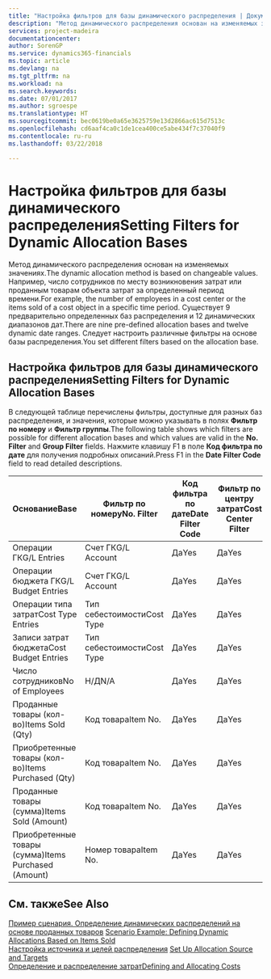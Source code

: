 ```yaml
---
title: "Настройка фильтров для базы динамического распределения | Документы Майкрософт"
description: "Метод динамического распределения основан на изменяемых значениях. Например, число сотрудников по месту возникновения затрат или проданным товарам объекта затрат за определенный период времени. Существует 9 предварительно определенных баз распределения и 12 динамических диапазонов дат. Следует настроить различные фильтры на основе базы распределения."
services: project-madeira
documentationcenter: 
author: SorenGP
ms.service: dynamics365-financials
ms.topic: article
ms.devlang: na
ms.tgt_pltfrm: na
ms.workload: na
ms.search.keywords: 
ms.date: 07/01/2017
ms.author: sgroespe
ms.translationtype: HT
ms.sourcegitcommit: bec0619be0a65e3625759e13d2866ac615d7513c
ms.openlocfilehash: cd6aaf4ca0c1de1cea400ce5abe434f7c37040f9
ms.contentlocale: ru-ru
ms.lasthandoff: 03/22/2018

---
```

# <a name="setting-filters-for-dynamic-allocation-bases"></a><span data-ttu-id="c011f-106">Настройка фильтров для базы динамического распределения</span><span class="sxs-lookup"><span data-stu-id="c011f-106">Setting Filters for Dynamic Allocation Bases</span></span>
<span data-ttu-id="c011f-107">Метод динамического распределения основан на изменяемых значениях.</span><span class="sxs-lookup"><span data-stu-id="c011f-107">The dynamic allocation method is based on changeable values.</span></span> <span data-ttu-id="c011f-108">Например, число сотрудников по месту возникновения затрат или проданным товарам объекта затрат за определенный период времени.</span><span class="sxs-lookup"><span data-stu-id="c011f-108">For example, the number of employees in a cost center or the items sold of a cost object in a specific time period.</span></span> <span data-ttu-id="c011f-109">Существует 9 предварительно определенных баз распределения и 12 динамических диапазонов дат.</span><span class="sxs-lookup"><span data-stu-id="c011f-109">There are nine pre-defined allocation bases and twelve dynamic date ranges.</span></span> <span data-ttu-id="c011f-110">Следует настроить различные фильтры на основе базы распределения.</span><span class="sxs-lookup"><span data-stu-id="c011f-110">You set different filters based on the allocation base.</span></span>  

## <a name="setting-filters-for-dynamic-allocation-bases"></a><span data-ttu-id="c011f-111">Настройка фильтров для базы динамического распределения</span><span class="sxs-lookup"><span data-stu-id="c011f-111">Setting Filters for Dynamic Allocation Bases</span></span>  
 <span data-ttu-id="c011f-112">В следующей таблице перечислены фильтры, доступные для разных баз распределения, и значения, которые можно указывать в полях **Фильтр по номеру** и **Фильтр группы**.</span><span class="sxs-lookup"><span data-stu-id="c011f-112">The following table shows which filters are possible for different allocation bases and which values are valid in the **No. Filter** and **Group Filter** fields.</span></span> <span data-ttu-id="c011f-113">Нажмите клавишу F1 в поле **Код фильтра по дате** для получения подробных описаний.</span><span class="sxs-lookup"><span data-stu-id="c011f-113">Press F1 in the **Date Filter Code** field to read detailed descriptions.</span></span>  

|<span data-ttu-id="c011f-114">**Основание**</span><span class="sxs-lookup"><span data-stu-id="c011f-114">**Base**</span></span>|<span data-ttu-id="c011f-115">**Фильтр по номеру**</span><span class="sxs-lookup"><span data-stu-id="c011f-115">**No. Filter**</span></span>|<span data-ttu-id="c011f-116">**Код фильтра по дате**</span><span class="sxs-lookup"><span data-stu-id="c011f-116">**Date Filter Code**</span></span>|<span data-ttu-id="c011f-117">**Фильтр по центру затрат**</span><span class="sxs-lookup"><span data-stu-id="c011f-117">**Cost Center Filter**</span></span>|<span data-ttu-id="c011f-118">**Фильтр по объекту затрат**</span><span class="sxs-lookup"><span data-stu-id="c011f-118">**Cost Object Filter**</span></span>|<span data-ttu-id="c011f-119">**Фильтр группы**</span><span class="sxs-lookup"><span data-stu-id="c011f-119">**Group Filter**</span></span>|  
|--------------|----------------------------------------|----------------------------------------------|------------------------------------------------|------------------------------------------------|------------------------------------------|  
|<span data-ttu-id="c011f-120">Операции ГК</span><span class="sxs-lookup"><span data-stu-id="c011f-120">G/L Entries</span></span>|<span data-ttu-id="c011f-121">Счет ГК</span><span class="sxs-lookup"><span data-stu-id="c011f-121">G/L Account</span></span>|<span data-ttu-id="c011f-122">Да</span><span class="sxs-lookup"><span data-stu-id="c011f-122">Yes</span></span>|<span data-ttu-id="c011f-123">Да</span><span class="sxs-lookup"><span data-stu-id="c011f-123">Yes</span></span>|<span data-ttu-id="c011f-124">Да</span><span class="sxs-lookup"><span data-stu-id="c011f-124">Yes</span></span>|<span data-ttu-id="c011f-125">Н/Д</span><span class="sxs-lookup"><span data-stu-id="c011f-125">N/A</span></span>|  
|<span data-ttu-id="c011f-126">Операции бюджета ГК</span><span class="sxs-lookup"><span data-stu-id="c011f-126">G/L Budget Entries</span></span>|<span data-ttu-id="c011f-127">Счет ГК</span><span class="sxs-lookup"><span data-stu-id="c011f-127">G/L Account</span></span>|<span data-ttu-id="c011f-128">Да</span><span class="sxs-lookup"><span data-stu-id="c011f-128">Yes</span></span>|<span data-ttu-id="c011f-129">Да</span><span class="sxs-lookup"><span data-stu-id="c011f-129">Yes</span></span>|<span data-ttu-id="c011f-130">Да</span><span class="sxs-lookup"><span data-stu-id="c011f-130">Yes</span></span>|<span data-ttu-id="c011f-131">Название бюджета ГК</span><span class="sxs-lookup"><span data-stu-id="c011f-131">G/L Budget Name</span></span>|  
|<span data-ttu-id="c011f-132">Операции типа затрат</span><span class="sxs-lookup"><span data-stu-id="c011f-132">Cost Type Entries</span></span>|<span data-ttu-id="c011f-133">Тип себестоимости</span><span class="sxs-lookup"><span data-stu-id="c011f-133">Cost Type</span></span>|<span data-ttu-id="c011f-134">Да</span><span class="sxs-lookup"><span data-stu-id="c011f-134">Yes</span></span>|<span data-ttu-id="c011f-135">Да</span><span class="sxs-lookup"><span data-stu-id="c011f-135">Yes</span></span>|<span data-ttu-id="c011f-136">Да</span><span class="sxs-lookup"><span data-stu-id="c011f-136">Yes</span></span>|<span data-ttu-id="c011f-137">Н/Д</span><span class="sxs-lookup"><span data-stu-id="c011f-137">N/A</span></span>|  
|<span data-ttu-id="c011f-138">Записи затрат бюджета</span><span class="sxs-lookup"><span data-stu-id="c011f-138">Cost Budget Entries</span></span>|<span data-ttu-id="c011f-139">Тип себестоимости</span><span class="sxs-lookup"><span data-stu-id="c011f-139">Cost Type</span></span>|<span data-ttu-id="c011f-140">Да</span><span class="sxs-lookup"><span data-stu-id="c011f-140">Yes</span></span>|<span data-ttu-id="c011f-141">Да</span><span class="sxs-lookup"><span data-stu-id="c011f-141">Yes</span></span>|<span data-ttu-id="c011f-142">Да</span><span class="sxs-lookup"><span data-stu-id="c011f-142">Yes</span></span>|<span data-ttu-id="c011f-143">Название бюджета</span><span class="sxs-lookup"><span data-stu-id="c011f-143">Budget Name</span></span>|  
|<span data-ttu-id="c011f-144">Число сотрудников</span><span class="sxs-lookup"><span data-stu-id="c011f-144">No of Employees</span></span>|<span data-ttu-id="c011f-145">Н/Д</span><span class="sxs-lookup"><span data-stu-id="c011f-145">N/A</span></span>|<span data-ttu-id="c011f-146">Да</span><span class="sxs-lookup"><span data-stu-id="c011f-146">Yes</span></span>|<span data-ttu-id="c011f-147">Да</span><span class="sxs-lookup"><span data-stu-id="c011f-147">Yes</span></span>|<span data-ttu-id="c011f-148">Да</span><span class="sxs-lookup"><span data-stu-id="c011f-148">Yes</span></span>|<span data-ttu-id="c011f-149">Н/Д</span><span class="sxs-lookup"><span data-stu-id="c011f-149">N/A</span></span>|  
|<span data-ttu-id="c011f-150">Проданные товары (кол-во)</span><span class="sxs-lookup"><span data-stu-id="c011f-150">Items Sold (Qty)</span></span>|<span data-ttu-id="c011f-151">Код товара</span><span class="sxs-lookup"><span data-stu-id="c011f-151">Item No.</span></span>|<span data-ttu-id="c011f-152">Да</span><span class="sxs-lookup"><span data-stu-id="c011f-152">Yes</span></span>|<span data-ttu-id="c011f-153">Да</span><span class="sxs-lookup"><span data-stu-id="c011f-153">Yes</span></span>|<span data-ttu-id="c011f-154">Да</span><span class="sxs-lookup"><span data-stu-id="c011f-154">Yes</span></span>|<span data-ttu-id="c011f-155">Учетная группа товаров</span><span class="sxs-lookup"><span data-stu-id="c011f-155">Inventory Posting Group</span></span>|  
|<span data-ttu-id="c011f-156">Приобретенные товары (кол-во)</span><span class="sxs-lookup"><span data-stu-id="c011f-156">Items Purchased (Qty)</span></span>|<span data-ttu-id="c011f-157">Код товара</span><span class="sxs-lookup"><span data-stu-id="c011f-157">Item No.</span></span>|<span data-ttu-id="c011f-158">Да</span><span class="sxs-lookup"><span data-stu-id="c011f-158">Yes</span></span>|<span data-ttu-id="c011f-159">Да</span><span class="sxs-lookup"><span data-stu-id="c011f-159">Yes</span></span>|<span data-ttu-id="c011f-160">Да</span><span class="sxs-lookup"><span data-stu-id="c011f-160">Yes</span></span>|<span data-ttu-id="c011f-161">Учетная группа товаров</span><span class="sxs-lookup"><span data-stu-id="c011f-161">Inventory Posting Group</span></span>|  
|<span data-ttu-id="c011f-162">Проданные товары (сумма)</span><span class="sxs-lookup"><span data-stu-id="c011f-162">Items Sold (Amount)</span></span>|<span data-ttu-id="c011f-163">Код товара</span><span class="sxs-lookup"><span data-stu-id="c011f-163">Item No.</span></span>|<span data-ttu-id="c011f-164">Да</span><span class="sxs-lookup"><span data-stu-id="c011f-164">Yes</span></span>|<span data-ttu-id="c011f-165">Да</span><span class="sxs-lookup"><span data-stu-id="c011f-165">Yes</span></span>|<span data-ttu-id="c011f-166">Да</span><span class="sxs-lookup"><span data-stu-id="c011f-166">Yes</span></span>|<span data-ttu-id="c011f-167">Учетная группа товаров</span><span class="sxs-lookup"><span data-stu-id="c011f-167">Inventory Posting Group</span></span>|  
|<span data-ttu-id="c011f-168">Приобретенные товары (сумма)</span><span class="sxs-lookup"><span data-stu-id="c011f-168">Items Purchased (Amount)</span></span>|<span data-ttu-id="c011f-169">Номер товара</span><span class="sxs-lookup"><span data-stu-id="c011f-169">Item No.</span></span>|<span data-ttu-id="c011f-170">Да</span><span class="sxs-lookup"><span data-stu-id="c011f-170">Yes</span></span>|<span data-ttu-id="c011f-171">Да</span><span class="sxs-lookup"><span data-stu-id="c011f-171">Yes</span></span>|<span data-ttu-id="c011f-172">Да</span><span class="sxs-lookup"><span data-stu-id="c011f-172">Yes</span></span>|<span data-ttu-id="c011f-173">Учетная группа товаров</span><span class="sxs-lookup"><span data-stu-id="c011f-173">Inventory Posting Group</span></span>|  

## <a name="see-also"></a><span data-ttu-id="c011f-174">См. также</span><span class="sxs-lookup"><span data-stu-id="c011f-174">See Also</span></span>  
 <span data-ttu-id="c011f-175">[Пример сценария. Определение динамических распределений на основе проданных товаров](finance-scenario-example-defining-dynamic-allocations-based-on-items-sold.md) </span><span class="sxs-lookup"><span data-stu-id="c011f-175">[Scenario Example: Defining Dynamic Allocations Based on Items Sold](finance-scenario-example-defining-dynamic-allocations-based-on-items-sold.md) </span></span>  
 <span data-ttu-id="c011f-176">[Настройка источника и целей распределения](finance-how-to-set-up-allocation-source-and-targets.md) </span><span class="sxs-lookup"><span data-stu-id="c011f-176">[Set Up Allocation Source and Targets](finance-how-to-set-up-allocation-source-and-targets.md) </span></span>  
 [<span data-ttu-id="c011f-177">Определение и распределение затрат</span><span class="sxs-lookup"><span data-stu-id="c011f-177">Defining and Allocating Costs</span></span>](finance-define-and-allocate-costs.md)

